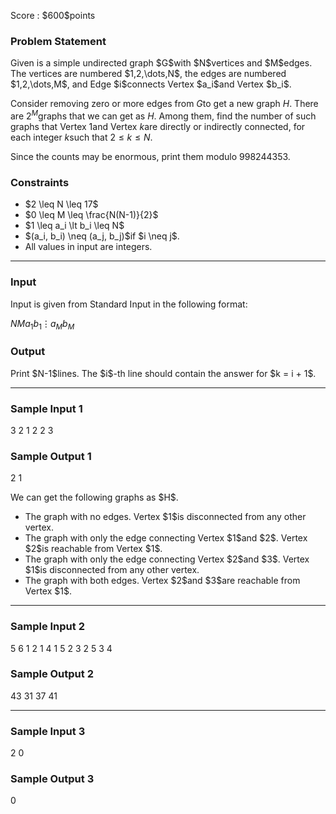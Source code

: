 
<div>

<span>

<span>

<p>
Score : $600$points
</p>

<div>

<section>

### **Problem Statement**

<p>
Given is a simple undirected graph $G$with $N$vertices and $M$edges. The vertices are numbered $1,2,\dots,N$, the edges are numbered $1,2,\dots,M$, and Edge $i$connects Vertex $a_i$and Vertex $b_i$.

Consider removing zero or more edges from $G$to get a new graph $H$. There are $2^M$graphs that we can get as $H$. Among them, find the number of such graphs that Vertex $1$and Vertex $k$are directly or indirectly connected, for each integer $k$such that $2 \leq k \leq N$.

Since the counts may be enormous, print them modulo $998244353$.
</p>

</section>

</div>

<div>

<section>

### **Constraints**

<ul>

<li>
$2 \leq N \leq 17$
</li>

<li>
$0 \leq M \leq \frac{N(N-1)}{2}$
</li>

<li>
$1 \leq a_i \lt b_i \leq N$
</li>

<li>
$(a_i, b_i) \neq (a_j, b_j)$if $i \neq j$.
</li>

<li>
All values in input are integers.
</li>

</ul>

</section>

</div>

---

<div>

<div>

<section>

### **Input**

<p>
Input is given from Standard Input in the following format:
</p>

<div>

$N$$M$$a_1$$b_1$$\vdots$$a_M$$b_M$
</div>

</section>

</div>

<div>

<section>

### **Output**

<p>
Print $N-1$lines. The $i$-th line should contain the answer for $k = i + 1$.
</p>

</section>

</div>

</div>

---

<div>

<section>

### **Sample Input 1**

<div>

3 2
1 2
2 3

</div>

</section>

</div>

<div>

<section>

### **Sample Output 1**

<div>

2
1

</div>

<p>
We can get the following graphs as $H$.
</p>

<ul>

<li>
The graph with no edges. Vertex $1$is disconnected from any other vertex.
</li>

<li>
The graph with only the edge connecting Vertex $1$and $2$. Vertex $2$is reachable from Vertex $1$.
</li>

<li>
The graph with only the edge connecting Vertex $2$and $3$. Vertex $1$is disconnected from any other vertex.
</li>

<li>
The graph with both edges. Vertex $2$and $3$are reachable from Vertex $1$.
</li>

</ul>

</section>

</div>

---

<div>

<section>

### **Sample Input 2**

<div>

5 6
1 2
1 4
1 5
2 3
2 5
3 4

</div>

</section>

</div>

<div>

<section>

### **Sample Output 2**

<div>

43
31
37
41

</div>

</section>

</div>

---

<div>

<section>

### **Sample Input 3**

<div>

2 0

</div>

</section>

</div>

<div>

<section>

### **Sample Output 3**

<div>

0

</div>

</section>

</div>

</span>

</span>

</div>
